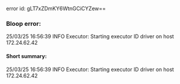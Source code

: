 error id: gLT7xZDmKY6WtnGCiCYZew==
### Bloop error:

25/03/25 16:56:39 INFO Executor: Starting executor ID driver on host 172.24.62.42
#### Short summary: 

25/03/25 16:56:39 INFO Executor: Starting executor ID driver on host 172.24.62.42